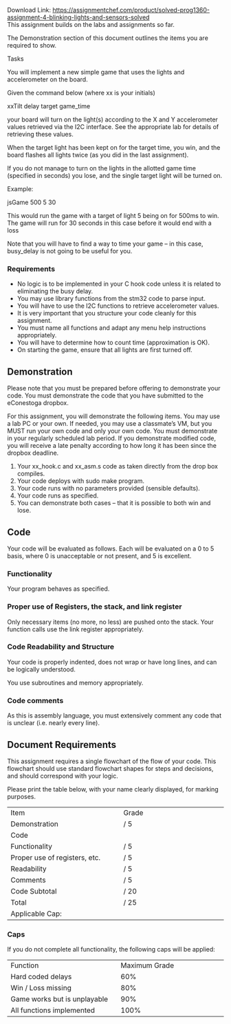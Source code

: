 Download Link: https://assignmentchef.com/product/solved-prog1360-assignment-4-blinking-lights-and-sensors-solved
<br>
This assignment builds on the labs and assignments so far.

The Demonstration section of this document outlines the items you are required to show.

Tasks

You will implement a new simple game that uses the lights and accelerometer on the board.

Given the command below (where xx is your initials)

xxTilt delay target game_time

your board will turn on the light(s) according to the X and Y accelerometer values retrieved via the I2C interface. See the appropriate lab for details of retrieving these values.

When the target light has been kept on for the target time, you win, and the board flashes all lights twice (as you did in the last assignment).

If you do not manage to turn on the lights in the allotted game time (specified in seconds) you lose, and the single target light will be turned on.

Example:

jsGame 500 5 30

This would run the game with a target of light 5 being on for 500ms to win. The game will run for 30 seconds in this case before it would end with a loss

Note that you will have to find a way to time your game – in this case, busy_delay is not going to be useful for you.

<h3>Requirements</h3>

<ul>

 <li>No logic is to be implemented in your C hook code unless it is related to eliminating the busy delay.</li>

 <li>You may use library functions from the stm32 code to parse input.</li>

 <li>You will have to use the I2C functions to retrieve accelerometer values.</li>

 <li>It is very important that you structure your code cleanly for this assignment.</li>

 <li>You must name all functions and adapt any menu help instructions appropriately.</li>

 <li>You will have to determine how to count time (approximation is OK).</li>

 <li>On starting the game, ensure that all lights are first turned off.</li>

</ul>

<h2>Demonstration</h2>

Please note that you must be prepared before offering to demonstrate your code. You must demonstrate the code that you have submitted to the eConestoga dropbox.

For this assignment, you will demonstrate the following items. You may use a lab PC or your own. If needed, you may use a classmate’s VM, but you MUST run your own code and only your own code. You must demonstrate in your regularly scheduled lab period. If you demonstrate modified code, you will receive a late penalty according to how long it has been since the dropbox deadline.

<ol>

 <li>Your xx_hook.c and xx_asm.s code as taken directly from the drop box compiles.</li>

 <li>Your code deploys with sudo make program.</li>

 <li>Your code runs with no parameters provided (sensible defaults).</li>

 <li>Your code runs as specified.</li>

 <li>You can demonstrate both cases – that it is possible to both win and lose.</li>

</ol>

<h2>Code</h2>

Your code will be evaluated as follows. Each will be evaluated on a 0 to 5 basis, where 0 is unacceptable or not present, and 5 is excellent.

<h3>Functionality</h3>

Your program behaves as specified.

<h3>Proper use of Registers, the stack, and link register</h3>

Only necessary items (no more, no less) are pushed onto the stack. Your function calls use the link register appropriately.

<h3>Code Readability and Structure</h3>

Your code is properly indented, does not wrap or have long lines, and can be logically understood.

You use subroutines and memory appropriately.

<h3>Code comments</h3>

As this is assembly language, you must extensively comment any code that is unclear (i.e. nearly every line).

<h2>Document Requirements</h2>

This assignment requires a single flowchart of the flow of your code. This flowchart should use standard flowchart shapes for steps and decisions, and should correspond with your logic.

Please print the table below, with your name clearly displayed, for marking purposes.

<table>

 <tbody>

  <tr>

   <td width="312">Item</td>

   <td width="312">Grade</td>

  </tr>

  <tr>

   <td width="312">Demonstration </td>

   <td width="312">/ 5</td>

  </tr>

  <tr>

   <td width="312">Code</td>

   <td width="312"></td>

  </tr>

  <tr>

   <td width="312">Functionality</td>

   <td width="312">/ 5</td>

  </tr>

  <tr>

   <td width="312">Proper use of registers, etc.</td>

   <td width="312">/ 5</td>

  </tr>

  <tr>

   <td width="312">Readability</td>

   <td width="312">/ 5</td>

  </tr>

  <tr>

   <td width="312">Comments</td>

   <td width="312">/ 5</td>

  </tr>

  <tr>

   <td width="312">Code Subtotal </td>

   <td width="312">/ 20</td>

  </tr>

  <tr>

   <td width="312">Total </td>

   <td width="312">/ 25</td>

  </tr>

  <tr>

   <td width="312">Applicable Cap:</td>

   <td width="312"></td>

  </tr>

 </tbody>

</table>

<h3>Caps</h3>

If you do not complete all functionality, the following caps will be applied:

<table>

 <tbody>

  <tr>

   <td width="312">Function</td>

   <td width="312">Maximum Grade</td>

  </tr>

  <tr>

   <td width="312">Hard coded delays</td>

   <td width="312">60%</td>

  </tr>

  <tr>

   <td width="312">Win / Loss missing</td>

   <td width="312">80%</td>

  </tr>

  <tr>

   <td width="312">Game works but is unplayable</td>

   <td width="312">90%</td>

  </tr>

  <tr>

   <td width="312">All functions implemented</td>

   <td width="312">100%</td>

  </tr>

 </tbody>

</table>